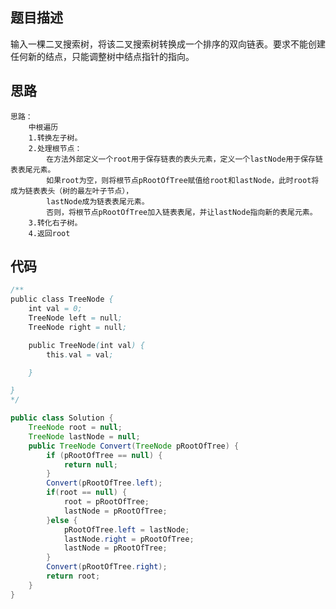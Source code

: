 
## 题目描述
输入一棵二叉搜索树，将该二叉搜索树转换成一个排序的双向链表。要求不能创建任何新的结点，只能调整树中结点指针的指向。

## 思路

    思路：
        中根遍历
        1.转换左子树。
        2.处理根节点：
            在方法外部定义一个root用于保存链表的表头元素，定义一个lastNode用于保存链表表尾元素。
            如果root为空，则将根节点pRootOfTree赋值给root和lastNode，此时root将成为链表表头（树的最左叶子节点），
            lastNode成为链表表尾元素。
            否则，将根节点pRootOfTree加入链表表尾，并让lastNode指向新的表尾元素。
        3.转化右子树。
        4.返回root 
## 代码


```java
/**
public class TreeNode {
    int val = 0;
    TreeNode left = null;
    TreeNode right = null;

    public TreeNode(int val) {
        this.val = val;

    }

}
*/

public class Solution {
    TreeNode root = null;
    TreeNode lastNode = null;
    public TreeNode Convert(TreeNode pRootOfTree) {
        if (pRootOfTree == null) {
            return null;
        }
        Convert(pRootOfTree.left);
        if(root == null) {
            root = pRootOfTree;
            lastNode = pRootOfTree;
        }else {
            pRootOfTree.left = lastNode;
            lastNode.right = pRootOfTree;
            lastNode = pRootOfTree;
        }
        Convert(pRootOfTree.right);
        return root;
    }
}
```

